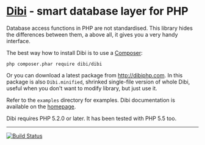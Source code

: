 [Dibi](http://dibiphp.com) - smart database layer for PHP
=========================================================

Database access functions in PHP are not standardised. This library
hides the differences between them, a above all, it gives you a very handy interface.

The best way how to install Dibi is to use a [Composer](http://getcomposer.org/download):

    php composer.phar require dibi/dibi

Or you can download a latest package from http://dibiphp.com. In this
package is also `Dibi.minified`, shrinked single-file version of whole Dibi,
useful when you don't want to modify library, but just use it.

Refer to the `examples` directory for examples. Dibi documentation is
available on the [homepage](http://dibiphp.com).

Dibi requires PHP 5.2.0 or later. It has been tested with PHP 5.5 too.



-----

[![Build Status](https://secure.travis-ci.org/dg/dibi.png?branch=master)](http://travis-ci.org/dg/dibi)
